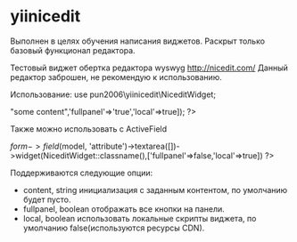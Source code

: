 # yiinicedit


Выполнен в целях обучения написания виджетов.
Раскрыт только базовый функционал редактора.

Тестовый виджет обертка редактора wyswyg http://nicedit.com/
Данный редактор заброшен, не рекомендую к использованию.

Использование:
use pun2006\yiinicedit\NiceditWidget;


<?=  NiceditWidget::widget(['content' => "some content",'fullpanel'=>'true','local'=>true]); ?>

Также можно использовать с ActiveField

$form->field($model, 'attribute')->textarea([])->widget(NiceditWidget::classname(),['fullpanel'=>false,'local'=>true]) ?>
		
Поддерживаются следующие опции:
- content, string инициализация с заданным контентом, по умолчанию будет пусто.
- fullpanel, boolean отображать все кнопки на панели.
- local, boolean использовать локальные скрипты виджета, по умолчанию false(используются ресурсы CDN).
